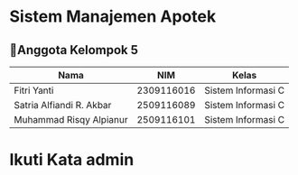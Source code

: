 # Sistem Manajemen Apotek

## 👥Anggota Kelompok 5
| Nama                      | NIM           | Kelas             |
|---------------------------|---------------|-------------------|
| Fitri Yanti               | 2309116016    | Sistem Informasi C |
| Satria Alfiandi R. Akbar  | 2509116089    | Sistem Informasi C |
| Muhammad Risqy Alpianur   | 2509116101    | Sistem Informasi C |

# Ikuti Kata admin
